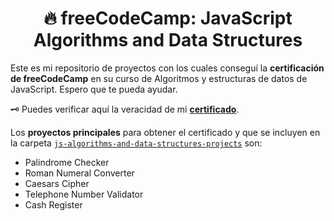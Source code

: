 <div align='center'>

# 🔥 freeCodeCamp: JavaScript Algorithms and Data Structures

</div>

Este es mi repositorio de proyectos con los cuales conseguí la **certificación de freeCodeCamp** en su curso de Algoritmos y estructuras de datos de JavaScript. Espero que te pueda ayudar.

🗝 Puedes verificar aquí la veracidad de mi [**certificado**](https://www.freecodecamp.org/certification/AbrahamGalue/javascript-algorithms-and-data-structures).

Los **proyectos principales** para obtener el certificado y que se incluyen en la carpeta [```js-algorithms-and-data-structures-projects```]() son:

- Palindrome Checker
- Roman Numeral Converter
- Caesars Cipher
- Telephone Number Validator
- Cash Register